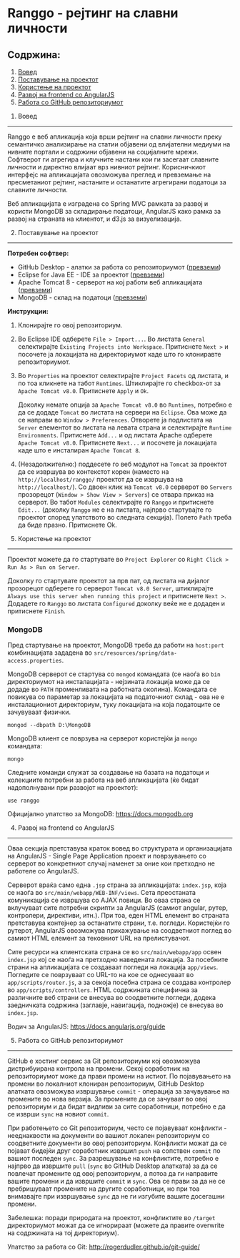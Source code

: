 Ranggo - рејтинг на славни личности
===================================

Содржина:
---------

<ol>
<li><a href="#1-">Вовед</a></li>
<li><a href="#2-">Поставување на проектот</a></li>
<li><a href="#3-">Користење на проектот</a></li>
<li><a href="#4-frontend-angularjs">Развој на frontend со AngularJS</a></li>
<li><a href="#5-github-">Работа со GitHub репозиториумот</a></li>
</ol>

1. Вовед
--------

Ranggo е веб апликација која врши рејтинг на славни личности преку семантичко анализирање на статии објавени од влијателни медиуми на нивните портали и содржини објавени на социјалните мрежи. Софтверот ги агрегира и клучните настани кои ги засегаат славните личности и директно влијаат врз нивниот рејтинг. Корисничкиот интерфејс на апликацијата овозможува преглед и превземање на пресметаниот рејтинг, настаните и останатите агрегирани податоци за славните личности.

Веб апликацијата е изградена со Spring MVC рамката за развој и користи MongoDB за складирање податоци, AngularJS како рамка за развој на страната на клиентот, и d3.js за визуелизација.

2. Поставување на проектот
--------------------------

**Потребен софтвер:**

+ GitHub Desktop - алатки за работа со репозиториумот ([превземи](https://desktop.github.com/))
+ Eclipse for Java EE - IDE за проектот ([превземи](http://www.eclipse.org/downloads/packages/eclipse-ide-java-ee-developers/mars2))
+ Apache Tomcat 8 - серверот на кој работи веб апликацијата ([превземи](http://tomcat.apache.org/download-80.cgi))
+ MongoDB - склад на податоци ([превземи](https://www.mongodb.org/downloads))

**Инструкции:**

1. Клонирајте го овој репозиториум.
2. Во Eclipse IDE одберете `File > Import...`. Во листата `General` селектирајте `Existing Projects into Workspace`. Притиснете `Next >` и посочете ја локацијата на директориумот каде што го клониравте репозиториумот.
3. Во `Properties` на проектот селектирајте `Project Facets` од листата, и по тоа кликнете на табот `Runtimes`. Штиклирајте го checkbox-от за `Apache Tomcat v8.0`. Притиснете `Apply` и `Ok`.
   
   Доколку немате опција за `Apache Tomcat v8.0` во `Runtimes`, потребно е да се додаде `Tomcat` во листата на сервери на `Eclipse`. Ова може да се направи во `Window > Preferences`. Отворете ја подлистата на `Server` елементот во листата на левата страна и селектирајте `Runtime Environments`. Притиснете `Add...` и од листата Apache одберете `Apache Tomcat v8.0`. Притиснете `Next...` и посочете ја локацијата каде што е инсталиран `Apache Tomcat 8`.

4. (Незадолжително:) поддесете го веб модулот на `Tomcat` за проектот да се извршува во контекстот корен (наместо на `http://localhost/ranggo/` проектот да се извршува на `http://localhost/`). Со двоен клик на `Tomcat v8.0` серверот во `Servers` прозорецот (`Window > Show View > Servers`) се отвара приказ на серверот. Во табот `Modules` селектирајте го `Ranggo` и притиснете `Edit...` (доколку `Ranggo` не е на листата, најпрво стартувајте го проектот според упатството во следната секција). Полето `Path` треба да биде празно. Притиснете Ok.


3. Користење на проектот
------------------------

Проектот можете да го стартувате во `Project Explorer` со `Right Click > Run As > Run on Server`.

Доколку го стартувате проектот за прв пат, од листата на дијалог прозорецот одберете го серверот `Tomcat v8.0 Server`,  штиклирајте `Always use this server when running this project` и притиснете `Next >`. Додадете го `Ranggo` во листата `Configured` доколку веќе не е додаден и притиснете `Finish`.

### MongoDB

Пред стартување на проектот, MongoDB треба да работи на `host:port` комбинацијата зададена во `src/resources/spring/data-access.properties`.

MongoDB серверот се стартува со `mongod` командата (се наоѓа во `bin` директориумот на инсталацијата - нејзината локација може да се додаде во `PATH` променливата на работната околина). Командата се повикува со параметар за локацијата на податочниот склад - ова не е инсталациониот директориум, туку локацијата на која податоците се зачувуваат физички.

`mongod --dbpath D:\MongoDB`

MongoDB клиент се поврзува на серверот користејќи ја `mongo` командата:

`mongo`

Следните команди служат за создавање на базата на податоци и колекциите потребни за работа на веб апликацијата (ќе бидат надополнувани при развојот на проектот):

`use ranggo`

Официјално упатство за MongoDB: https://docs.mongodb.org

4. Развој на frontend со AngularJS
----------------------------------

Оваа секција претставува краток вовед во структурата и организацијата на AngularJS - Single Page Application проект и поврзувањето со серверот во конкретниот случај наменет за оние кои претходно не работеле со AngularJS.

Серверот враќа само една `.jsp` страна за апликацијата: `index.jsp`, која се наоѓа во `src/main/webapp/WEB-INF/views`. Сета преостаната комуникација се извршува со AJAX повици. Во оваа страна се вклучуваат сите потребни скрипти за AngularJS (самиот angular, рутер, контролери, директиви, итн.). При тоа, еден HTML елемент во страната претставува контејнер за останатите страни, т.е. погледи. Користејќи го рутерот, AngularJS овозможува прикажување на соодветниот поглед во самиот HTML елемент за тековниот URL на прелистувачот.

Сите ресурси на клиентската страна се во `src/main/webapp/app` освен `index.jsp` кој се наоѓа на претходно наведената локација. За посебните страни на апликацијата се создаваат погледи на локација `app/views`. Погледите се поврзуваат со URL-то на кое се однесуваат во `app/scripts/router.js`, а за секоја посебна страна се создава контролер во `app/scripts/controllers`. HTML содржината специфична за различните веб страни се внесува во соодветните погледи, додека заедничката содржина (заглавје, навигација, подножје) се внесува во `index.jsp`.

Водич за AngularJS: https://docs.angularjs.org/guide

5. Работа со GitHub репозиториумот
----------------------------------

GitHub е хостинг сервис за Git репозиториуми кој овозможува дистрибуирана контрола на промени. Секој соработник на репозиториумот може да прави промени на истиот. По појавувањето на промени во локалниот клониран репозиториум, GitHub Desktop алатката овозможува извршување `commit` - операција за зачувување на промените во нова верзија. За промените да се зачуваат во овој репозиториум и да бидат видливи за сите соработници, потребно е да се изврши `sync` на новиот `commit`.

При работењето со Git репозиториум, често се појавуваат конфликти - нееднаквости на документи во вашиот локален репозиториум со соодветните документи во овој репозиториум. Конфликти можат да се појават бидејќи друг соработник извршил `push` на сопствен `commit` по вашиот последен `sync`. За разрешување на конфликтите, потребно е најпрво да извршите `pull` (`sync` во GitHub Desktop алатката) за да се повлечат промените од овој репозиториум, а потоа да ги направите вашите промени и да извршите `commit` и `sync`. Ова се прави за да не се пребришуваат промените на другите соработници, но при тоа внимавајте при извршување `sync` да не ги изгубите вашите досегашни промени.

Забелешка: поради природата на проектот, конфликтите во `/target` директориумот можат да се игнорираат (можете да правите overwrite на содржината на тој директориум).

Упатство за работа со Git: http://rogerdudler.github.io/git-guide/